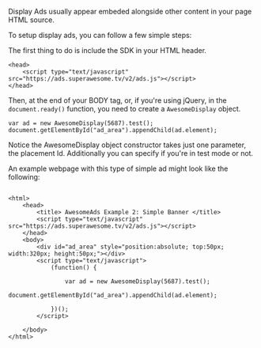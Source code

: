 Display Ads usually appear embeded alongside other content in your page HTML source.

To setup display ads, you can follow a few simple steps:

The first thing to do is include the SDK in your HTML header.

```
<head>
	<script type="text/javascript" src="https://ads.superawesome.tv/v2/ads.js"></script>
</head>

```

Then, at the end of your BODY tag, or, if you're using jQuery, in the `document.ready()` function, you need to create a `AwesomeDisplay` object.

```
var ad = new AwesomeDisplay(5687).test();
document.getElementById("ad_area").appendChild(ad.element);

```

Notice the AwesomeDisplay object constructor takes just one parameter, the placement Id. Additionally you can specify if you're in test mode or not. 

An example webpage with this type of simple ad might look like the following:

```

<html>
    <head>
        <title> AwesomeAds Example 2: Simple Banner </title>
        <script type="text/javascript" src="https://ads.superawesome.tv/v2/ads.js"></script>
    </head>
    <body>
        <div id="ad_area" style="position:absolute; top:50px; width:320px; height:50px;"></div>
        <script type="text/javascript">
            (function() {

                var ad = new AwesomeDisplay(5687).test();
                document.getElementById("ad_area").appendChild(ad.element);

            })();
        </script>

    </body>
</html>

```
